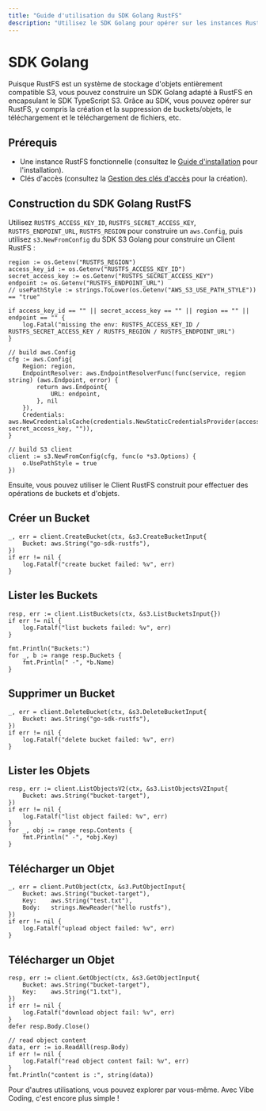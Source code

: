 ```yaml
---
title: "Guide d'utilisation du SDK Golang RustFS"
description: "Utilisez le SDK Golang pour opérer sur les instances RustFS, y compris la création et la suppression de buckets et d'objets."
---
```


# SDK Golang

Puisque RustFS est un système de stockage d'objets entièrement compatible S3, vous pouvez construire un SDK Golang adapté à RustFS en encapsulant le SDK TypeScript S3. Grâce au SDK, vous pouvez opérer sur RustFS, y compris la création et la suppression de buckets/objets, le téléchargement et le téléchargement de fichiers, etc.

## Prérequis

- Une instance RustFS fonctionnelle (consultez le [Guide d'installation](../../installation/index.md) pour l'installation).
- Clés d'accès (consultez la [Gestion des clés d'accès](../../administration/iam/access-token.md) pour la création).

## Construction du SDK Golang RustFS

Utilisez `RUSTFS_ACCESS_KEY_ID`, `RUSTFS_SECRET_ACCESS_KEY`, `RUSTFS_ENDPOINT_URL`, `RUSTFS_REGION` pour construire un `aws.Config`, puis utilisez `s3.NewFromConfig` du SDK S3 Golang pour construire un Client RustFS :

```
region := os.Getenv("RUSTFS_REGION")
access_key_id := os.Getenv("RUSTFS_ACCESS_KEY_ID")
secret_access_key := os.Getenv("RUSTFS_SECRET_ACCESS_KEY")
endpoint := os.Getenv("RUSTFS_ENDPOINT_URL")
// usePathStyle := strings.ToLower(os.Getenv("AWS_S3_USE_PATH_STYLE")) == "true"

if access_key_id == "" || secret_access_key == "" || region == "" || endpoint == "" {
    log.Fatal("missing the env: RUSTFS_ACCESS_KEY_ID / RUSTFS_SECRET_ACCESS_KEY / RUSTFS_REGION / RUSTFS_ENDPOINT_URL")
}

// build aws.Config
cfg := aws.Config{
    Region: region,
    EndpointResolver: aws.EndpointResolverFunc(func(service, region string) (aws.Endpoint, error) {
        return aws.Endpoint{
            URL: endpoint,
        }, nil
    }),
    Credentials: aws.NewCredentialsCache(credentials.NewStaticCredentialsProvider(access_key_id, secret_access_key, "")),
}

// build S3 client
client := s3.NewFromConfig(cfg, func(o *s3.Options) {
    o.UsePathStyle = true
})
```

Ensuite, vous pouvez utiliser le Client RustFS construit pour effectuer des opérations de buckets et d'objets.

## Créer un Bucket

```
_, err = client.CreateBucket(ctx, &s3.CreateBucketInput{
    Bucket: aws.String("go-sdk-rustfs"),
})
if err != nil {
    log.Fatalf("create bucket failed: %v", err)
}
```

## Lister les Buckets

```
resp, err := client.ListBuckets(ctx, &s3.ListBucketsInput{})
if err != nil {
    log.Fatalf("list buckets failed: %v", err)
}

fmt.Println("Buckets:")
for _, b := range resp.Buckets {
    fmt.Println(" -", *b.Name)
}
```

## Supprimer un Bucket

```
_, err = client.DeleteBucket(ctx, &s3.DeleteBucketInput{
    Bucket: aws.String("go-sdk-rustfs"),
})
if err != nil {
    log.Fatalf("delete bucket failed: %v", err)
}
```

## Lister les Objets

```
resp, err := client.ListObjectsV2(ctx, &s3.ListObjectsV2Input{
    Bucket: aws.String("bucket-target"),
})
if err != nil {
    log.Fatalf("list object failed: %v", err)
}
for _, obj := range resp.Contents {
    fmt.Println(" -", *obj.Key)
}
```

## Télécharger un Objet

```
_, err = client.PutObject(ctx, &s3.PutObjectInput{
    Bucket: aws.String("bucket-target"),
    Key:    aws.String("test.txt"),
    Body:   strings.NewReader("hello rustfs"),
})
if err != nil {
    log.Fatalf("upload object failed: %v", err)
}
```

## Télécharger un Objet

```
resp, err := client.GetObject(ctx, &s3.GetObjectInput{
    Bucket: aws.String("bucket-target"),
    Key:    aws.String("1.txt"),
})
if err != nil {
    log.Fatalf("download object fail: %v", err)
}
defer resp.Body.Close()

// read object content
data, err := io.ReadAll(resp.Body)
if err != nil {
    log.Fatalf("read object content fail: %v", err)
}
fmt.Println("content is :", string(data))
```

Pour d'autres utilisations, vous pouvez explorer par vous-même. Avec Vibe Coding, c'est encore plus simple !
